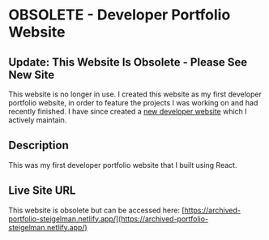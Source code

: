 # OBSOLETE - Developer Portfolio Website

## Update: This Website Is Obsolete - Please See New Site
This website is no longer in use. I created this website as my first developer portfolio website, in order to feature the projects I was working on and had recently finished. I have since created a [new developer website](https://www.helloimjoey.com/) which I actively maintain.

## Description
This was my first developer portfolio website that I built using React.

## Live Site URL
This website is obsolete but can be accessed here: [https://archived-portfolio-steigelman.netlify.app/](https://archived-portfolio-steigelman.netlify.app/)
